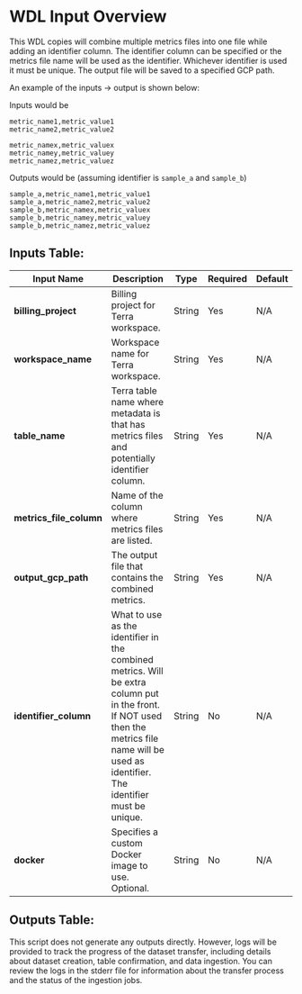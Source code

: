 # WDL Input Overview

This WDL copies will combine multiple metrics files into one file while adding an identifier column. The identifier column can be specified or the metrics file name will be used as the identifier. Whichever identifier is used it must be unique. The output file will be saved to a specified GCP path.

An example of the inputs -> output is shown below:

Inputs would be
```
metric_name1,metric_value1
metric_name2,metric_value2
```
```
metric_namex,metric_valuex
metric_namey,metric_valuey
metric_namez,metric_valuez
```
Outputs would be (assuming identifier is `sample_a` and `sample_b`)
```
sample_a,metric_name1,metric_value1
sample_a,metric_name2,metric_value2
sample_b,metric_namex,metric_valuex
sample_b,metric_namey,metric_valuey
sample_b,metric_namez,metric_valuez
```

## Inputs Table:
| Input Name                | Description                                                                                                                                                                                     | Type   | Required | Default |
|---------------------------|-------------------------------------------------------------------------------------------------------------------------------------------------------------------------------------------------|--------|----------|---------|
| **billing_project**       | Billing project for Terra workspace.                                                                                                                                                            | String | Yes      | N/A     |
| **workspace_name**        | Workspace name for Terra workspace.                                                                                                                                                             | String | Yes      | N/A     |
| **table_name**            | Terra table name where metadata is that has metrics files and potentially identifier column.                                                                                                    | String | Yes      | N/A     |
| **metrics_file_column**   | Name of the column where metrics files are listed.                                                                                                                                              | String | Yes      | N/A     |
| **output_gcp_path**       | The output file that contains the combined metrics.                                                                                                                                             | String | Yes      | N/A     |
| **identifier_column**     | What to use as the identifier in the combined metrics. Will be extra column put in the front. If NOT used then the metrics file name will be used as identifier. The identifier must be unique. | String | No       | N/A     |
| **docker**                | Specifies a custom Docker image to use. Optional.                                                                                                                                               | String | No       | N/A     |


## Outputs Table:
This script does not generate any outputs directly. However, logs will be provided to track the progress of the dataset transfer, including details about dataset creation, table confirmation, and data ingestion. You can review the logs in the stderr file for information about the transfer process and the status of the ingestion jobs.
